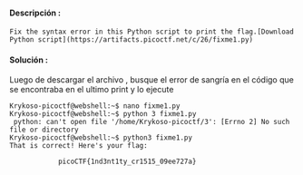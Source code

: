 #### Descripción :
	Fix the syntax error in this Python script to print the flag.[Download Python script](https://artifacts.picoctf.net/c/26/fixme1.py)
#### Solución :
Luego de descargar el archivo  , busque el error de sangría en el código  que se encontraba en el ultimo print y lo ejecute

	Krykoso-picoctf@webshell:~$ nano fixme1.py 
    Krykoso-picoctf@webshell:~$ python 3 fixme1.py 
     python: can't open file '/home/Krykoso-picoctf/3': [Errno 2] No such file or directory
	Krykoso-picoctf@webshell:~$ python3 fixme1.py 
	That is correct! Here's your flag:
	
				picoCTF{1nd3nt1ty_cr1515_09ee727a}
